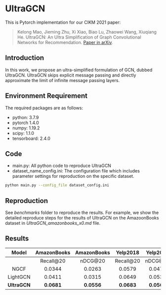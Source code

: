 # UltraGCN

This is Pytorch implementation for our CIKM 2021 paper:

> Kelong Mao, Jieming Zhu, Xi Xiao, Biao Lu, Zhaowei Wang, Xiuqiang He. UltraGCN: An Ultra Simplification of Graph Convolutional Networks for Recommendation. [Paper in arXiv](https://arxiv.org/pdf/2110.15114.pdf).



## Introduction
In this work, we propose an ultra-simplified formulation of GCN, dubbed UltraGCN. UltraGCN skips explicit message passing and directly approximate the limit of infinite message passing layers.


## Environment Requirement
The required packages are as follows:
* python: 3.7.9
* pytorch 1.4.0
* numpy: 1.19.2
* scipy: 1.1.0
* tensorboard: 2.4.0


## Code
* main.py: All python code to reproduce UltraGCN
* dataset_name_config.ini: The configuration file which includes parameter settings for reproduction on the specific dataset.

```bash
python main.py --config_file dataset_config.ini
```


## Reproduction
See _benchmarks_ folder to reproduce the results.
For example, we show the detailed reproduce steps for the results of UltraGCN on the AmazoonBooks dataset in _UltraGCN_amazonbooks_x0.md_ file.



## Results
|   Model  | AmazonBooks | AmazonBooks        |  Yelp2018 | Yelp2018        |  Gowalla  |   Gowalla      |
|:--------:|:-----------:|:-------:|:---------:|:-------:|:---------:|:-------:|
|          |  Recall@20  | nDCG@20 | Recall@20 | nDCG@20 | Recall@20 | nDCG@20 |
|   NGCF   |    0.0344   |  0.0263 |   0.0579  |  0.0477 |   0.1570  |  0.1327 |
| LightGCN |    0.0411   |  0.0315 |   0.0649  |  0.0530 |   0.1830  |  0.1554 |
| **UltraGCN** |    **0.0681**   |  **0.0556** |   **0.0683**  | **0.0561**  |   **0.1862**  |  **0.1580** |
